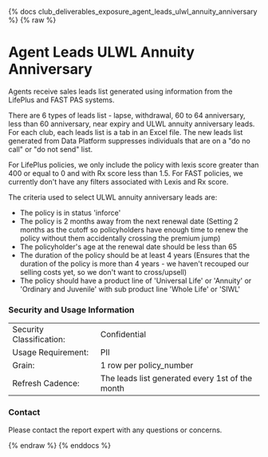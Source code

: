 {% docs club_deliverables_exposure_agent_leads_ulwl_annuity_anniversary %}
{% raw %}

# Agent Leads ULWL Annuity Anniversary
Agents receive sales leads list generated using information from the LifePlus and FAST PAS systems.

There are 6 types of leads list - lapse, withdrawal, 60 to 64 anniversary, less than 60 anniversary,
near expiry and ULWL annuity anniversary leads. For each club, each leads list is a tab in an Excel 
file. The new leads list generated from Data Platform suppresses individuals that are on a "do no 
call" or "do not send" list. 

For LifePlus policies, we only include the policy with lexis score greater than 400 or equal to 0
and with Rx score less than 1.5. For FAST policies, we currently don't have any filters associated 
with Lexis and Rx score.

The criteria used to select ULWL annuity anniversary leads are:
- The policy is in status 'inforce'
- The policy is 2 months away from the next renewal date (Setting 2 months as the cutoff so 
  policyholders have enough time to renew the policy without them accidentally crossing the premium 
  jump)
- The policyholder's age at the renewal date should be less than 65
- The duration of the policy should be at least 4 years (Ensures that the duration of the policy is
  more than 4 years - we haven't recouped our selling costs yet, so we don't want to cross/upsell)
- The policy should have a product line of 'Universal Life' or 'Annuity' or 'Ordinary and Juvenile' 
  with sub product line 'Whole Life' or 'SIWL'

### Security and Usage Information
|     |                                                               |
| --- |---------------------------------------------------------------|
| Security Classification: | Confidential                                                  |
| Usage Requirement:       | PII                                                           |
| Grain:                   | 1 row per policy_number                                       |
| Refresh Cadence:         | The leads list generated every 1st of the month               |

### Contact
Please contact the report expert with any questions or concerns.

{% endraw %}
{% enddocs %}